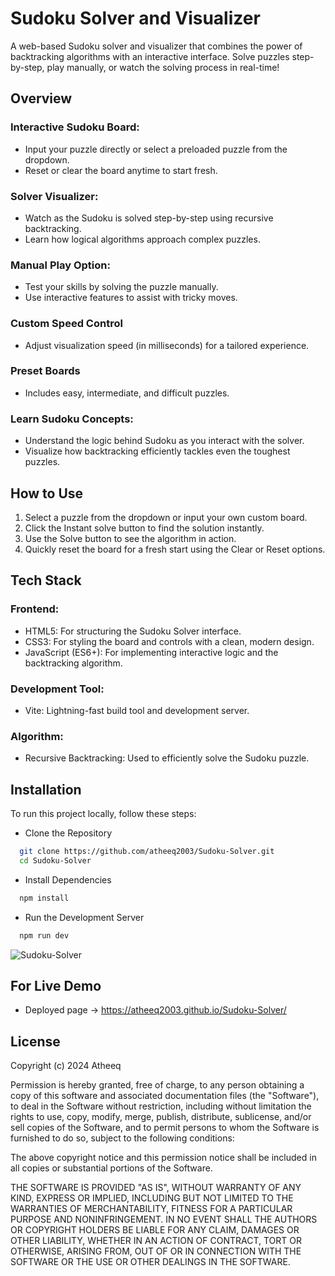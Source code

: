
# Sudoku Solver and Visualizer

A web-based Sudoku solver and visualizer that combines the power of backtracking algorithms with an interactive interface. Solve puzzles step-by-step, play manually, or watch the solving process in real-time!

## Overview

### Interactive Sudoku Board:

- Input your puzzle directly or select a preloaded puzzle from the dropdown.
- Reset or clear the board anytime to start fresh.

### Solver Visualizer:

- Watch as the Sudoku is solved step-by-step using recursive backtracking.
- Learn how logical algorithms approach complex puzzles.

### Manual Play Option:

- Test your skills by solving the puzzle manually.
- Use interactive features to assist with tricky moves.

### Custom Speed Control
- Adjust visualization speed (in milliseconds) for a tailored experience.

### Preset Boards
- Includes easy, intermediate, and difficult puzzles.

### Learn Sudoku Concepts:

- Understand the logic behind Sudoku as you interact with the solver.
- Visualize how backtracking efficiently tackles even the toughest puzzles.

## How to Use 
1. Select a puzzle from the dropdown or input your own custom board.
2. Click the Instant solve button to find the solution instantly.
3. Use the Solve button to see the algorithm in action.
4. Quickly reset the board for a fresh start using the Clear or Reset options.




## Tech Stack
### Frontend:
- HTML5: For structuring the Sudoku Solver interface.
- CSS3: For styling the board and controls with a clean, modern design.
- JavaScript (ES6+): For implementing interactive logic and the backtracking algorithm.

### Development Tool:
- Vite: Lightning-fast build tool and development server.

### Algorithm:
- Recursive Backtracking: Used to efficiently solve the Sudoku puzzle.

## Installation

To run this project locally, follow these steps:
- Clone the Repository
```bash
  git clone https://github.com/atheeq2003/Sudoku-Solver.git
  cd Sudoku-Solver
```

- Install Dependencies
```bash
  npm install  
```

- Run the Development Server
```bash
  npm run dev 
```




    
![Sudoku-Solver](https://github.com/user-attachments/assets/5aa6e3e6-e58d-4fc8-a199-ef193db553d3)

## For Live Demo
- Deployed page -> https://atheeq2003.github.io/Sudoku-Solver/

## License


Copyright (c) 2024 Atheeq

Permission is hereby granted, free of charge, to any person obtaining a copy
of this software and associated documentation files (the "Software"), to deal
in the Software without restriction, including without limitation the rights
to use, copy, modify, merge, publish, distribute, sublicense, and/or sell
copies of the Software, and to permit persons to whom the Software is
furnished to do so, subject to the following conditions:

The above copyright notice and this permission notice shall be included in all
copies or substantial portions of the Software.

THE SOFTWARE IS PROVIDED "AS IS", WITHOUT WARRANTY OF ANY KIND, EXPRESS OR
IMPLIED, INCLUDING BUT NOT LIMITED TO THE WARRANTIES OF MERCHANTABILITY,
FITNESS FOR A PARTICULAR PURPOSE AND NONINFRINGEMENT. IN NO EVENT SHALL THE
AUTHORS OR COPYRIGHT HOLDERS BE LIABLE FOR ANY CLAIM, DAMAGES OR OTHER
LIABILITY, WHETHER IN AN ACTION OF CONTRACT, TORT OR OTHERWISE, ARISING FROM,
OUT OF OR IN CONNECTION WITH THE SOFTWARE OR THE USE OR OTHER DEALINGS IN THE
SOFTWARE.
